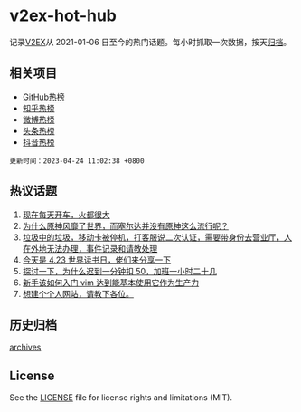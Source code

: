 # v2ex-hot-hub

 记录[V2EX](https://www.v2ex.com/)从 2021-01-06 日至今的热门话题。每小时抓取一次数据，按天[归档](archives)。
 
 ## 相关项目

- [GitHub热榜](https://github.com/it985/github-hot-hub)
- [知乎热榜](https://github.com/it985/zhihu-hot-hub)
- [微博热榜](https://github.com/it985/weibo-hot-hub)
- [头条热榜](https://github.com/it985/toutiao-hot-hub)
- [抖音热榜](https://github.com/it985/douyin-hot-hub)


 `更新时间：2023-04-24 11:02:38 +0800`

## 热议话题

1. [现在每天开车，火都很大](https://www.v2ex.com/t/934731)
1. [为什么原神风靡了世界，而塞尔达并没有原神这么流行呢？](https://www.v2ex.com/t/934788)
1. [垃圾中的垃圾，移动卡被停机，打客服说二次认证，需要带身份去营业厅，人在外地无法办理，事件记录和请教处理](https://www.v2ex.com/t/934719)
1. [今天是 4.23 世界读书日，佬们来分享一下](https://www.v2ex.com/t/934808)
1. [探讨一下，为什么迟到一分钟扣 50，加班一小时二十几](https://www.v2ex.com/t/934926)
1. [新手该如何入门 vim 达到能基本使用它作为生产力](https://www.v2ex.com/t/934910)
1. [想建个个人网站，请教下各位。](https://www.v2ex.com/t/934779)

## 历史归档

[archives](archives)

## License

See the [LICENSE](LICENSE) file for license rights and limitations (MIT).
